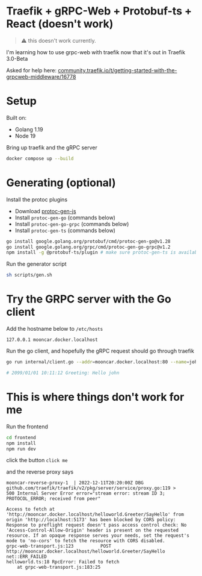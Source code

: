 # Traefik + gRPC-Web + Protobuf-ts + React (doesn't work)

> :warning: this doesn't work currently.

I'm learning how to use grpc-web with traefik now that it's out in Traefik 3.0-Beta

Asked for help here: [community.traefik.io/t/getting-started-with-the-grpcweb-middleware/16778](https://community.traefik.io/t/getting-started-with-the-grpcweb-middleware/16778)

# Setup

Built on:
  - Golang 1.19
  - Node 19

Bring up traefik and the gRPC server

```sh
docker compose up --build
```

# Generating (optional)

Install the protoc plugins

- Download [protoc-gen-js](https://github.com/protocolbuffers/protobuf-javascript/releases/tag/v3.21.2)
- Install `protoc-gen-go` (commands below)
- Install `protoc-gen-go-grpc` (commands below)
- Install `protoc-gen-ts` (commands below)

```sh
go install google.golang.org/protobuf/cmd/protoc-gen-go@v1.28
go install google.golang.org/grpc/cmd/protoc-gen-go-grpc@v1.2
npm install -g @protobuf-ts/plugin # make sure protoc-gen-ts is available in PATH
```

Run the generator script

```sh
sh scripts/gen.sh
```

# Try the GRPC server with the Go client

Add the hostname below to `/etc/hosts`

```
127.0.0.1 mooncar.docker.localhost
```

Run the go client, and hopefully the gRPC request should go through traefik

```sh
go run internal/client.go --addr=mooncar.docker.localhost:80 --name=john

# 2099/01/01 10:11:12 Greeting: Hello john
```

# This is where things don't work for me

Run the frontend

```sh
cd frontend
npm install
npm run dev
```

click the button `click me`

and the reverse proxy says

```
mooncar-reverse-proxy-1  | 2022-12-11T20:20:00Z DBG github.com/traefik/traefik/v2/pkg/server/service/proxy.go:119 >
500 Internal Server Error error="stream error: stream ID 3; PROTOCOL_ERROR; received from peer"
```

```
Access to fetch at 'http://mooncar.docker.localhost/helloworld.Greeter/SayHello' from origin 'http://localhost:5173' has been blocked by CORS policy: Response to preflight request doesn't pass access control check: No 'Access-Control-Allow-Origin' header is present on the requested resource. If an opaque response serves your needs, set the request's mode to 'no-cors' to fetch the resource with CORS disabled.
grpc-web-transport.js:123          POST http://mooncar.docker.localhost/helloworld.Greeter/SayHello net::ERR_FAILED
helloworld.ts:18 RpcError: Failed to fetch
    at grpc-web-transport.js:183:25
```
